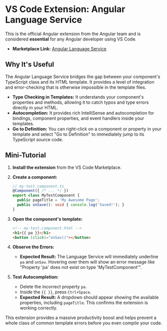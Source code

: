 # VS Code Extension: Angular Language Service

This is the official Angular extension from the Angular team and is considered **essential** for any Angular developer using VS Code.

- **Marketplace Link:** [Angular Language Service](https://marketplace.visualstudio.com/items?itemName=Angular.ng-template)

## Why It's Useful

The Angular Language Service bridges the gap between your component's TypeScript class and its HTML template. It provides a level of integration and error-checking that is otherwise impossible in the template files.

-   **Type Checking in Templates:** It understands your component's properties and methods, allowing it to catch typos and type errors directly in your HTML.
-   **Autocompletion:** It provides rich IntelliSense and autocompletion for bindings, component properties, and event handlers inside your templates.
-   **Go to Definition:** You can right-click on a component or property in your template and select "Go to Definition" to immediately jump to its TypeScript source code.

## Mini-Tutorial

1.  **Install the extension** from the VS Code Marketplace.
2.  **Create a component:**
    ```typescript
    // my-test.component.ts
    @Component({ /* ... */ })
    export class MyTestComponent {
      public pageTitle = 'My Awesome Page';
      public onSave(): void { console.log('Saved!'); }
    }
    ```
3.  **Open the component's template:**
    ```html
    <!-- my-test.component.html -->
    <h1>{{ pa }}</h1>
    <button (click)="onSav()"></button>
    ```
4.  **Observe the Errors:**
    -   **Expected Result:** The Language Service will immediately underline `pa` and `onSav`. Hovering over them will show an error message like "Property 'pa' does not exist on type 'MyTestComponent'".

5.  **Test Autocompletion:**
    -   Delete the incorrect property `pa`.
    -   Inside the `{{ }}`, press `Ctrl+Space`.
    -   **Expected Result:** A dropdown should appear showing the available properties, including `pageTitle`. This confirms the extension is working correctly.

This extension provides a massive productivity boost and helps prevent a whole class of common template errors before you even compile your code.